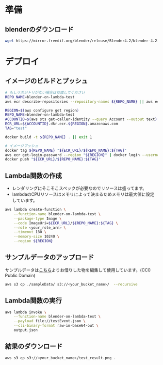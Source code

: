 # 準備
## blenderのダウンロード
```bash
wget https://mirror.freedif.org/blender/release/Blender4.2/blender-4.2.1-linux-x64.tar.xz
```

# デプロイ
## イメージのビルドとプッシュ
```bash
# もしリポジトリがない場合は作成してください
REPO_NAME=blender-on-lambda-test
aws ecr describe-repositories --repository-names ${REPO_NAME} || aws ecr create-repository --repository-name ${REPO_NAME}
```

```bash
REGION=$(aws configure get region)
REPO_NAME=blender-on-lambda-test
ACCOUNTID=$(aws sts get-caller-identity --query Account --output text)
ECR_URL=${ACCOUNTID}.dkr.ecr.${REGION}.amazonaws.com
TAG="test"

docker build -t ${REPO_NAME} . || exit 1

# イメージプッシュ
docker tag ${REPO_NAME} "${ECR_URL}/${REPO_NAME}:${TAG}"
aws ecr get-login-password --region "${REGION}" | docker login --username AWS --password-stdin "${ECR_URL}"
docker push "${ECR_URL}/${REPO_NAME}:${TAG}"
```

## Lambda関数の作成
- レンダリングにそこそこスペックが必要なのでリソースは盛ってます。
- lambdaのCPUリソースはメモリによって決まるためメモリは最大値に設定しています。

```bash
aws lambda create-function \
    --function-name blender-on-lambda-test \
    --package-type Image \
    --code ImageUri=${ECR_URL}/${REPO_NAME}:${TAG} \
    --role <your_role_arn> \
    --timeout 180 \
    --memory-size 10240 \
    --region ${REGION}
```



## サンプルデータのアップロード
サンプルデータは[こちら](https://sketchfab.com/3d-models/lekking-ruffs-f5e8e5a459a14e2fb46f7d79f6ca7edc)よりお借りした物を編集して使用しています。(CC0 Public Domain)

```bash
aws s3 cp ./sampleData/ s3://<your_bucket_name>/  --recursive
```

## Lambda関数の実行
```bash
aws lambda invoke \
    --function-name blender-on-lambda-test \
    --payload file://testEvent.json \
    --cli-binary-format raw-in-base64-out \
    output.json
```

## 結果のダウンロード
```bash
aws s3 cp s3://<your_bucket_name>/test_result.png .
```
